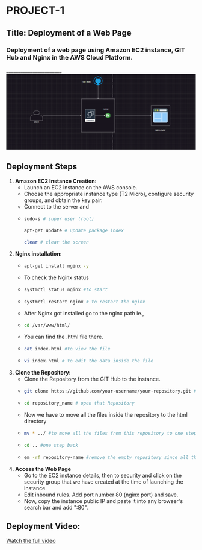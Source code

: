 # PROJECT-1
## Title:   Deployment of a Web Page
### Deployment of a web page using Amazon EC2 instance, GIT Hub and Nginx in the AWS Cloud Platform.
_______________________![P-1.png](images/p-1.png)
## Deployment Steps
1. **Amazon EC2 Instance Creation:**
   - Launch an EC2 instance on the AWS console.
   - Choose the appropriate instance type (T2 Micro), configure security groups, and obtain the key pair.
   - Connect to the server and
   - ```bash
     sudo-s # super user (root)
     ```
     ```bash
     apt-get update # update package index
     ```
     ```bash
     clear # clear the screen
     ```
2. **Nginx installation:**
   - ```bash
     apt-get install nginx -y
     ```
   - To check the Nginx status
   - ```bash
     systmctl status nginx #to start
     ```
   - ```bash
     systmctl restart nginx # to restart the nginx
   - After Nginx got installed go to the  nginx path ie.,
   - ```bash
     cd /var/www/html/
     ```
   - You can find the .html file there.
   - ```bash
     cat index.html #to view the file
     ```
   - ```bash
     vi index.html # to edit the data inside the file
     ```
3. **Clone the Repository:**
   - Clone the Repository from the GIT Hub to the instance.
   - ```bash
     git clone https://github.com/your-username/your-repository.git #copy paste the link from the github repository
     ```
   - ```bash
     cd repository_name # open that Repository
     ```
   - Now we have to move all the files inside the repository to the html directory
   - ```bash
     mv * ../ #to move all the files from this repository to one step back
     ```
   - ```bash
     cd .. #one step back
     ```
   - ```bash
     em -rf repository-name #remove the empty repository since all the files inside it have already been moved
     ```
4. **Access the Web Page**
   - Go to the EC2 instance details, then to security and click on the security group that we have created at the time of launching the instance.
   - Edit inbound rules. Add port number 80 (nginx port) and save.
   - Now, copy the instance public IP and paste it into any browser's search bar and add ":80".
## Deployment Video:
[Watch the full video](videos/p-1.mp4)




